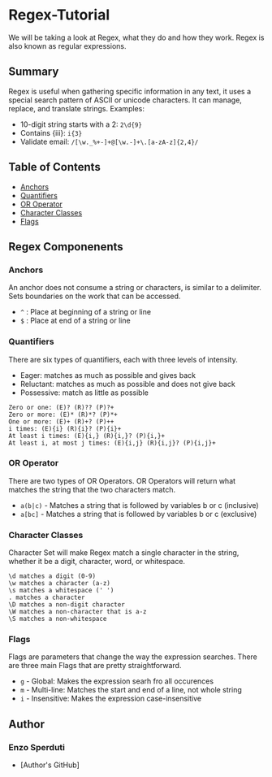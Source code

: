 # Regex-Tutorial
We will be taking a look at Regex, what they do and how they work. Regex is also known as regular expressions.

## Summary

Regex is useful when gathering specific information in any text, it uses a special search pattern of ASCII or unicode characters.
It can manage, replace, and translate strings. Examples:

- 10-digit string starts with a 2: `2\d{9}`
- Contains {iii}: `i{3}`
- Validate email: `/[\w._%+-]+@[\w.-]+\.[a-zA-z]{2,4}/`

## Table of Contents

- [Anchors](#anchors)
- [Quantifiers](#quantifiers)
- [OR Operator](#or-operator)
- [Character Classes](#character-classes)
- [Flags](#flags)

## Regex Componenents

### Anchors

An anchor does not consume a string or characters, is similar to a delimiter. Sets boundaries on the work that can be accessed.

* `^` : Place at beginning of a string or line
* `$` : Place at end of a string or line

### Quantifiers

There are six types of quantifiers, each with three levels of intensity. 
* Eager: matches as much as possible and gives back 
* Reluctant: matches as much as possible and does not give back
* Possessive: match as little as possible

```
Zero or one: (E)? (R)?? (P)?+
Zero or more: (E)* (R)*? (P)*+
One or more: (E)+ (R)+? (P)++
i times: (E){i} (R){i}? (P){i}+
At least i times: (E){i,} (R){i,}? (P){i,}+
At least i, at most j times: (E){i,j} (R){i,j}? (P){i,j}+
```

### OR Operator

There are two types of OR Operators. OR Operators will return what matches the string that the two characters match.

* `a(b|c)` - Matches a string that is followed by variables b or c (inclusive)
* `a[bc]` - Matches a string that is followed by variables b or c (exclusive)

### Character Classes

Character Set will make Regex match a single character in the string, whether it be a digit, character, word, or whitespace.

```
\d matches a digit (0-9)
\w matches a character (a-z)
\s matches a whitespace (' ')
. matches a character
\D matches a non-digit character
\W matches a non-character that is a-z
\S matches a non-whitespace
```

### Flags

Flags are parameters that change the way the expression searches. There are three main Flags that are pretty straightforward.

* `g` - Global: Makes the expression searh fro all occurences
* `m` - Multi-line: Matches the start and end of a line, not whole string
* `i` - Insensitive: Makes the expression case-insensitive

## Author

### Enzo Sperduti

* [Author's GitHub]
